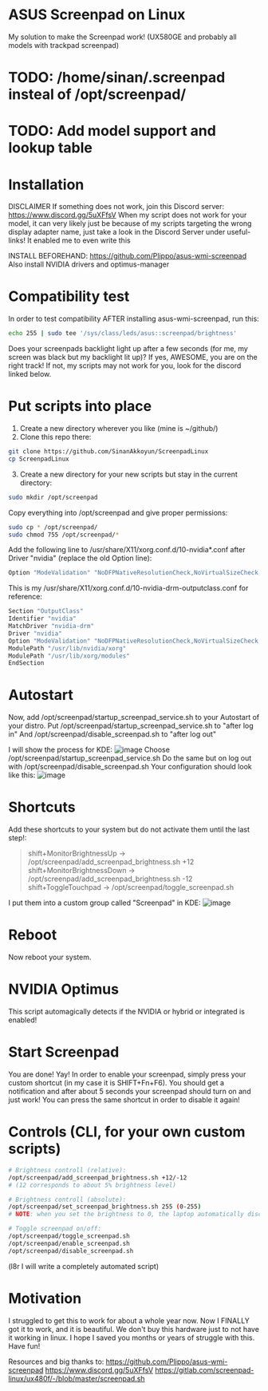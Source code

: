 # ASUS Screenpad on Linux
My solution to make the Screenpad work! (UX580GE and probably all models with trackpad screenpad)

# TODO: /home/sinan/.screenpad insteal of /opt/screenpad/
# TODO: Add model support and lookup table

# Installation

DISCLAIMER
If something does not work, join this Discord server: https://www.discord.gg/5uXFfsV
When my script does not work for your model, it can very likely just be because of my scripts targeting the wrong display adapter name, just take a look in the Discord Server under useful-links!
It enabled me to even write this

INSTALL BEFOREHAND:
https://github.com/Plippo/asus-wmi-screenpad
Also install NVIDIA drivers and optimus-manager

# Compatibility test
In order to test compatibility AFTER installing asus-wmi-screenpad, run this:
```bash
echo 255 | sudo tee '/sys/class/leds/asus::screenpad/brightness'
```

Does your screenpads backlight light up after a few seconds (for me, my screen was black but my backlight lit up)? If yes, AWESOME, you are on the right track! If not, my scripts may not work for you, look for the discord linked below.

# Put scripts into place

1. Create a new directory wherever you like (mine is ~/github/)
2. Clone this repo there:
```bash
git clone https://github.com/SinanAkkoyun/ScreenpadLinux
cp ScreenpadLinux
```
3. Create a new directory for your new scripts but stay in the current directory:
```bash
sudo mkdir /opt/screenpad
```

Copy everything into /opt/screenpad and give proper permissions:
```bash
sudo cp * /opt/screenpad/
sudo chmod 755 /opt/screenpad/*
```

Add the following line to /usr/share/X11/xorg.conf.d/10-nvidia*.conf after Driver "nvidia" (replace the old Option line):
```bash
Option "ModeValidation" "NoDFPNativeResolutionCheck,NoVirtualSizeCheck,NoMaxPClkCheck,NoHorizSyncCheck,NoEdidDFPMaxSizeCheck,NoVertRefreshCheck,NoWidthAlignmentCheck,NoEdidMaxPClkCheck,NoMaxSizeCheck"
```

This is my /usr/share/X11/xorg.conf.d/10-nvidia-drm-outputclass.conf for reference:
```bash
Section "OutputClass"
Identifier "nvidia"
MatchDriver "nvidia-drm"
Driver "nvidia"
Option "ModeValidation" "NoDFPNativeResolutionCheck,NoVirtualSizeCheck,NoMaxPClkCheck,NoHorizSyncCheck,NoEdidDFPMaxSizeCheck,NoVertRefreshCheck,NoWidthAlignmentCheck,NoEdidMaxPClkCheck,NoMaxSizeCheck"
ModulePath "/usr/lib/nvidia/xorg"
ModulePath "/usr/lib/xorg/modules"
EndSection
```

# Autostart
Now, add /opt/screenpad/startup_screenpad_service.sh to your Autostart of your distro.
Put /opt/screenpad/startup_screenpad_service.sh to "after log in"
And /opt/screenpad/disable_screenpad.sh to "after log out"

I will show the process for KDE:
![image](https://user-images.githubusercontent.com/43215895/122564947-746bd480-d035-11eb-8bf7-cb3e6b79b8db.png)
Choose /opt/screenpad/startup_screenpad_service.sh
Do the same but on log out with /opt/screenpad/disable_screenpad.sh
Your configuration should look like this:
![image](https://user-images.githubusercontent.com/43215895/122565203-bbf26080-d035-11eb-9a32-c2ae254025f5.png)

# Shortcuts
Add these shortcuts to your system but do not activate them until the last step!:
> shift+MonitorBrightnessUp  ->  /opt/screenpad/add_screenpad_brightness.sh +12
> shift+MonitorBrightnessDown -> /opt/screenpad/add_screenpad_brightness.sh -12
> shift+ToggleTouchpad     ->    /opt/screenpad/toggle_screenpad.sh

I put them into a custom group called "Screenpad" in KDE:
![image](https://user-images.githubusercontent.com/43215895/122568580-6fa91f80-d039-11eb-8379-0e2c1361b0dd.png)

# Reboot

Now reboot your system.

# NVIDIA Optimus
This script automagically detects if the NVIDIA or hybrid or integrated is enabled!

# Start Screenpad

You are done! Yay! In order to enable your screenpad, simply press your custom shortcut (in my case it is SHIFT+Fn+F6).
You should get a notification and after about 5 seconds your screenpad should turn on and just work!
You can press the same shortcut in order to disable it again!

# Controls (CLI, for your own custom scripts)

```bash
# Brightness controll (relative):
/opt/screenpad/add_screenpad_brightness.sh +12/-12
# (12 corresponds to about 5% brightness level)

# Brightness controll (absolute):
/opt/screenpad/set_screenpad_brightness.sh 255 (0-255)
# NOTE: when you set the brightness to 0, the laptop automatically disconnects the screenpad.

# Toggle screenpad on/off:
/opt/screenpad/toggle_screenpad.sh
/opt/screenpad/enable_screenpad.sh
/opt/screenpad/disable_screenpad.sh
```

(l8r I will write a completely automated script)


# Motivation

I struggled to get this to work for about a whole year now. Now I FINALLY got it to work, and it is beautiful.
We don't buy this hardware just to not have it working in linux.
I hope I saved you months or years of struggle with this. Have fun!

Resources and big thanks to:
https://github.com/Plippo/asus-wmi-screenpad
https://www.discord.gg/5uXFfsV
https://gitlab.com/screenpad-linux/ux480f/-/blob/master/screenpad.sh

